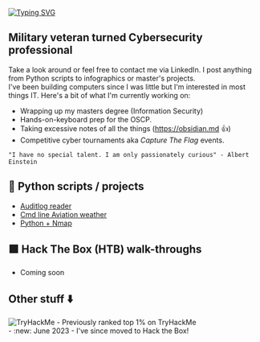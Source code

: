 [![Typing SVG](https://readme-typing-svg.herokuapp.com?font=Fira+Code&pause=1000&color=42F745&width=435&lines=Hi+there+-+I'm+Matt)](https://git.io/typing-svg)

## Military veteran turned Cybersecurity professional
Take a look around or feel free to contact me via LinkedIn. I post anything from Python scripts to infographics or master's projects. <br>
I've been building computers since I was little but I'm interested in most things IT. Here's a bit of what I'm currently working on:<br/>
- Wrapping up my masters degree (Information Security)
- Hands-on-keyboard prep for the OSCP. 
- Taking excessive notes of all the things (https://obsidian.md :+1:)
- Competitive cyber tournaments aka *Capture The Flag* events. 

`"I have no special talent. I am only passionately curious" - Albert Einstein`<br/>

## 🐍 Python scripts / projects
- [Auditlog reader](https://github.com/MTTGIT19/auditlog_reader)
- [Cmd line Aviation weather](https://github.com/MTTGIT19/wx-scraper)
- [Python + Nmap](https://github.com/MTTGIT19/ez_nmap)
## 🟩 Hack The Box (HTB) walk-throughs
- Coming soon

Other stuff :arrow_down:
---
<img src="https://tryhackme-badges.s3.amazonaws.com/MILMT.png" alt="TryHackMe">   
- Previously ranked top 1% on TryHackMe <br>
- :new: June 2023 - I've since moved to Hack the Box!  


<!--
**MTTGIT19/MTTGIT19** is a ✨ _special_ ✨ repository because its `README.md` (this file) appears on your GitHub profile.

Here are some ideas to get you started:

- 🔭 I’m currently working on ...
- 🌱 I’m currently learning ...
- 👯 I’m looking to collaborate on ...
- 🤔 I’m looking for help with ...
- 💬 Ask me about ...
- 📫 How to reach me: ...
- 😄 Pronouns: ...
- ⚡ Fun fact: ...
-->
